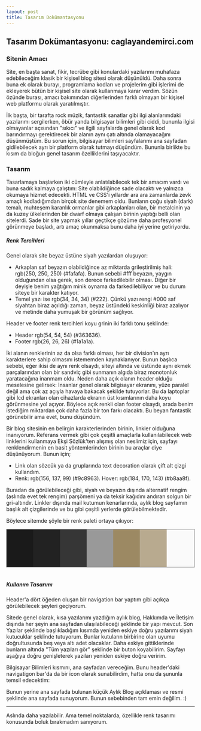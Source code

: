 ```yaml
---
layout: post
title: Tasarım Dokümantasyonu
---
```

<style>
.color_palette {
	height: 100px;
	border: 1px solid gray;
}
.color_box {
	margin:0;
	float: left;
	height: 100%;
	width: 14.2%;
}
</style>

## Tasarım Dokümantasyonu: caglayandemirci.com

### Sitenin Amacı

Site, en başta sanat, fikir, tecrübe gibi konulardaki yazılarımı muhafaza edebileceğim klasik bir kişisel blog sitesi olarak düşünüldü. Daha sonra buna ek olarak burayı, programlama kodları ve projelerim gibi işlerimi de ekleyerek bütün bir kişisel site olarak kullanmaya karar verdim. Sözün özünde burası, amacı bakımından diğerlerinden farklı olmayan bir kişisel web platformu olarak yaratılmıştır. 

İlk başta, bir tarafta rock müzik, fantastik sanatlar gibi ilgi alanlarımdaki yazılarımı sergilerken, öbür yanda bilgisayar bilimleri gibi ciddi, bununla ilgisi olmayanlar açısından "sıkıcı" ve ilgili sayfalarda genel olarak kod barındırmayı gerektirecek bir alanın aynı çatı altında olamayacağını düşünmüştüm. Bu sorun için, bilgisayar bilimleri sayfalarımı ana sayfadan gidilebilecek ayrı bir platform olarak tutmayı düşündüm. Bununla birlikte bu kısım da bloğun genel tasarım özelliklerini taşıyacaktır.

### Tasarım

Tasarlamaya başlarken iki cümleyle anlatılabilecek tek bir amacım vardı ve buna sadık kalmaya çalıştım: Site olabildiğince sade olacaktı ve yalnızca okumaya hizmet edecekti. HTML ve CSS'i yıllardır ara ara zamanlarda zevk amaçlı kodladığımdan birçok site denemem oldu. Bunların çoğu siyah (dark) temalı, muhteşem karanlık ormanlar gibi arkaplanları olan, bir metalcinin ya da kuzey ülkelerinden bir dwarf olmaya çalışan birinin yaptığı belli olan sitelerdi. Sade bir site yapmak yıllar geçtikçe gözüme daha profesyonel görünmeye başladı, artı amaç okunmaksa bunu daha iyi yerine getiriyordu. 

##### Renk Tercihleri

Genel olarak site beyaz üstüne siyah yazılardan oluşuyor: 
- Arkaplan saf beyazın olabildiğince az miktarda grileştirilmiş hali: rgb(250, 250, 250) (#fafafa). Bunun sebebi #fff beyazın, yaygın olduğundan olsa gerek, son derece farkedilebilir olması. Diğer bir deyişle benim yağtığım minik oynama da farkedilebiliyor ve bu durum siteye bir karakter katıyor.
- Temel yazı ise rgb(34, 34, 34) (#222). Çünkü yazı rengi #000 saf siyahtan biraz açıldığı zaman, beyaz üstündeki keskinliği biraz azalıyor ve metinde daha yumuşak bir görünüm sağlıyor.

Header ve footer renk tercihleri koyu grinin iki farklı tonu şeklinde:
- Header rgb(54, 54, 54) (#363636). 
- Footer rgb(26, 26, 26) (#1a1a1a).

İki alanın renklerinin az da olsa farklı olması, her bir division'ın ayrı karakterlere sahip olmasını istememden kaynaklanıyor. Bunun başlıca sebebi, eğer ikisi de aynı renk olsaydı, siteyi altında ve üstünde aynı ekmek parçalarından olan bir sandviç gibi sunmanın algıda biraz monotonluk yaratacağına inanmam oldu. Neden daha açık olanın header olduğu meselesine gelirsek: İnsanlar genel olarak bilgisayar ekranını, yüze paralel değil ama çok az açıyla havaya bakacak şekilde tutuyorlar. Bu da laptoplar gibi lcd ekranları olan cihazlarda ekranın üst kısımlarının daha koyu görünmesine yol açıyor. Böylece açık renkli olan footer olsaydı, arada benim istediğim miktardan çok daha fazla bir ton farkı olacaktı. Bu beyan fantastik görünebilir ama evet, bunu düşündüm.

Bir blog sitesinin en belirgin karakterlerinden birinin, linkler olduğuna inanıyorum. Referans vermek gibi çok çeşitli amaçlarla kullanılabilecek web linklerini kullanmaya Ekşi Sözlük'ten alışmış olan neslimiz için, sayfayı renklendirmenin en basit yöntemlerinden birinin bu araçlar diye düşünüyorum. Bunun için;
- Link olan sözcük ya da gruplarında text decoration olarak çift alt çizgi kullandım. 
- Renk: rgb(156, 137, 99) (#9c8963). Hover: rgb(184, 170, 143) (#b8aa8f).

Buradan da görülebileceği gibi, siyah ve beyazın dışında alternatif rengim (aslında evet tek rengim) parşömeni ya da teksir kağıdını andıran solgun bir gri-altındır. Linkler dışında mail kutumun kenarlarında, aylık blog sayfamın başlık alt çizgilerinde ve bu gibi çeşitli yerlerde görülebilmektedir.

Böylece sitemde şöyle bir renk paleti ortaya çıkıyor:

<div class="color_palette">
<div class="color_box" style="background-color: #1a1a1a"></div>
<div class="color_box" style="background-color: #222"></div>
<div class="color_box" style="background-color: #363636"></div>
<div class="color_box" style="background-color: #999"></div>
<div class="color_box" style="background-color: #9c8963"></div>
<div class="color_box" style="background-color: #b8aa8f"></div>
<div class="color_box" style="background-color: #fafafa"></div>
</div><br>

##### Kullanım Tasarımı

Header'a dört öğeden oluşan bir navigation bar yaptım gibi açıkça görülebilecek şeyleri geçiyorum.

Sitede genel olarak, kısa yazılarımı yazdığım aylık blog, Hakkımda ve İletişim dışında her şeyin ana sayfadan ulaşılabileceği şeklinde bir yapı mevcut. Son Yazılar şeklinde başlıkladığım kısımda yeniden eskiye doğru yazılarımı siyah kutucuklar şeklinde tutuyorum. Bunlar kutuların birbirine olan uyumu doğrultusunda beş veya altı adet olacaklar. Daha eskiye gittiklerinde bunların altında "Tüm yazıları gör" şeklinde bir buton koyabilirim. Sayfayı aşağıya doğru genişleterek yazıları yeniden eskiye doğru veririm.

Bilgisayar Bilimleri kısmını, ana sayfadan vereceğim. Bunu header'daki navigatigon bar'da da bir icon olarak sunabilirdim, hatta onu da şununla temsil edecektim:

[](images/iconcs.jpg)

Bunun yerine ana sayfada bulunan küçük Aylık Blog açıklaması ve resmi şeklinde ana sayfada sunuyorum. Bunun sebebinden tam emin değilim. :)

---

Aslında daha yazılabilir. Ama temel noktalarda, özellikle renk tasarımı konusunda boluk bırakmadım sanıyorum.